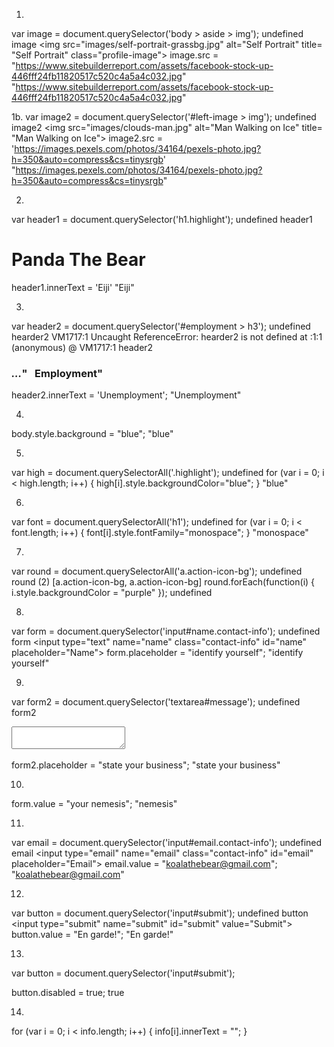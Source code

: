 1.
var image = document.querySelector('body > aside > img');
undefined
image
<img src=​"images/​self-portrait-grassbg.jpg" alt=​"Self Portrait" title=​"Self Portrait" class=​"profile-image">​
image.src = "https://www.sitebuilderreport.com/assets/facebook-stock-up-446fff24fb11820517c520c4a5a4c032.jpg"
"https://www.sitebuilderreport.com/assets/facebook-stock-up-446fff24fb11820517c520c4a5a4c032.jpg"

1b.
var image2 = document.querySelector('#left-image > img');
undefined
image2
<img src=​"images/​clouds-man.jpg" alt=​"Man Walking on Ice" title=​"Man Walking on Ice">​
image2.src = 'https://images.pexels.com/photos/34164/pexels-photo.jpg?h=350&auto=compress&cs=tinysrgb'
"https://images.pexels.com/photos/34164/pexels-photo.jpg?h=350&auto=compress&cs=tinysrgb"

2.
var header1 = document.querySelector('h1.highlight');
undefined
header1
<h1 class=​"highlight">​Panda The Bear​</h1>​
header1.innerText = 'Eiji'
"Eiji"

3.
var header2 = document.querySelector('#employment > h3');
undefined
hearder2
VM1717:1 Uncaught ReferenceError: hearder2 is not defined
    at <anonymous>:1:1
(anonymous) @ VM1717:1
header2
<h3 class=​"info-title">​<i class=​"icon-suitcase">​…​</i>​" &nbsp; Employment"</h3>​
header2.innerText = 'Unemployment';
"Unemployment"

4.
body.style.background = "blue";
"blue"

5.
var high = document.querySelectorAll('.highlight');
undefined
for (var i = 0; i < high.length; i++) {
  high[i].style.backgroundColor="blue";
}
"blue"

6.

var font = document.querySelectorAll('h1');
undefined
for (var i = 0; i < font.length; i++) {
  font[i].style.fontFamily="monospace";
}
"monospace"

7.
var round = document.querySelectorAll('a.action-icon-bg');
undefined
round
(2) [a.action-icon-bg, a.action-icon-bg]
round.forEach(function(i) { i.style.backgroundColor = "purple" });
undefined

8.
var form = document.querySelector('input#name.contact-info');
undefined
form
<input type=​"text" name=​"name" class=​"contact-info" id=​"name" placeholder=​"Name">​
form.placeholder = "identify yourself";
"identify yourself"

9.
var form2 = document.querySelector('textarea#message');
undefined
form2
<textarea name=​"message" id=​"message" placeholder=​"Message">​</textarea>​
form2.placeholder = "state your business";
"state your business"

10.
form.value = "your nemesis";
"nemesis"

11.
var email = document.querySelector('input#email.contact-info');
undefined
email
<input type=​"email" name=​"email" class=​"contact-info" id=​"email" placeholder=​"Email">​
email.value = "koalathebear@gmail.com";
"koalathebear@gmail.com"

12.
var button = document.querySelector('input#submit');
undefined
button
<input type=​"submit" name=​"submit" id=​"submit" value=​"Submit">​
button.value = "En garde!";
"En garde!"

13.
var button = document.querySelector('input#submit');

button.disabled = true;
true

14.
for (var i = 0; i < info.length; i++) {
info[i].innerText = "";
}
